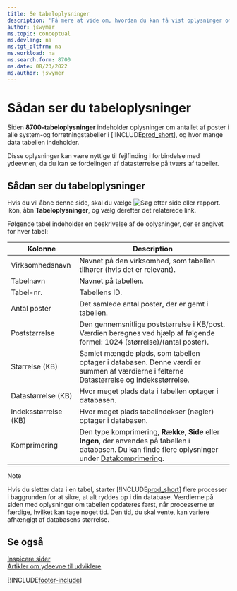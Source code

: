 ```yaml
---
title: Se tabeloplysninger
description: 'Få mere at vide om, hvordan du kan få vist oplysninger om databasetabeller i Business Central.'
author: jswymer
ms.topic: conceptual
ms.devlang: na
ms.tgt_pltfrm: na
ms.workload: na
ms.search.form: 8700
ms.date: 08/23/2022
ms.author: jswymer
---
```


# Sådan ser du tabeloplysninger

Siden **8700-tabeloplysninger** indeholder oplysninger om antallet af poster i alle system-og forretningstabeller i [!INCLUDE[prod_short](includes/prod_short.md)], og hvor mange data tabellen indeholder.

Disse oplysninger kan være nyttige til fejlfinding i forbindelse med ydeevnen, da du kan se fordelingen af datastørrelse på tværs af tabeller.

## Sådan ser du tabeloplysninger

Hvis du vil åbne denne side, skal du vælge ![Søg efter side eller rapport.](media/ui-search/search_small.png "Ikonet Søg efter side eller rapport") ikon, åbn **Tabeloplysninger**, og vælg derefter det relaterede link.

Følgende tabel indeholder en beskrivelse af de oplysninger, der er angivet for hver tabel:

|Kolonne|Description|
|------|-----------|
|Virksomhedsnavn|Navnet på den virksomhed, som tabellen tilhører (hvis det er relevant).|
|Tabelnavn|Navnet på tabellen.|
|Tabel-nr.|Tabellens ID.|
|Antal poster|Det samlede antal poster, der er gemt i tabellen.|
|Poststørrelse|Den gennemsnitlige poststørrelse i KB/post. Værdien beregnes ved hjælp af følgende formel: 1024 (størrelse)/(antal poster). |
|Størrelse (KB)|Samlet mængde plads, som tabellen optager i databasen. Denne værdi er summen af værdierne i felterne Datastørrelse og Indeksstørrelse.|
|Datastørrelse (KB)|Hvor meget plads data i tabellen optager i databasen.|
|Indeksstørrelse (KB)|Hvor meget plads tabelindekser (nøgler) optager i databasen.|
|Komprimering|Den type komprimering, **Række**, **Side** eller **Ingen**, der anvendes på tabellen i databasen. Du kan finde flere oplysninger under [Datakomprimering](/sql/relational-databases/data-compression/data-compression?).|

> [!NOTE]
> Hvis du sletter data i en tabel, starter [!INCLUDE[prod_short](includes/prod_short.md)] flere processer i baggrunden for at sikre, at alt ryddes op i din database. Værdierne på siden med oplysninger om tabellen opdateres først, når processerne er færdige, hvilket kan tage noget tid. Den tid, du skal vente, kan variere afhængigt af databasens størrelse.

## Se også

[Inspicere sider](across-inspect-page.md)  
[Artikler om ydeevne til udviklere](/dynamics365/business-central/dev-itpro/performance/performance-developer)  


[!INCLUDE[footer-include](includes/footer-banner.md)]